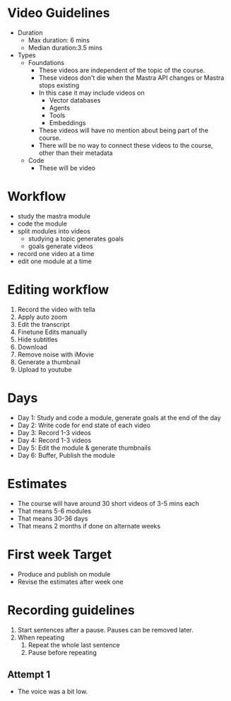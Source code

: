 # Video Guidelines

- Duration
  - Max duration: 6 mins
  - Median duration:3.5 mins
- Types
  - Foundations
    - These videos are independent of the topic of the course.
    - These videos don't die when the Mastra API changes or Mastra stops existing
    - In this case it may include videos on
      - Vector databases
      - Agents
      - Tools
      - Embeddings
    - These videos will have no mention about being part of the course.
    - There will be no way to connect these videos to the course, other than their metadata
  - Code 
    - These will be video 

# Workflow

- study the mastra module
- code the module
- split modules into videos
  - studying a topic generates goals
  - goals generate videos
- record one video at a time
- edit one module at a time

# Editing workflow

1. Record the video with tella
2. Apply auto zoom
3. Edit the transcript
4. Finetune Edits manually
5. Hide subtitles
6. Download
7. Remove noise with iMovie
8. Generate a thumbnail
9. Upload to youtube

# Days

- Day 1: Study and code a module, generate goals at the end of the day
- Day 2: Write code for end state of each video
- Day 3: Record 1-3 videos
- Day 4: Record 1-3 videos
- Day 5: Edit the module & generate thumbnails
- Day 6: Buffer, Publish the module

# Estimates

- The course will have around 30 short videos of 3-5 mins each
- That means 5-6 modules
- That means 30-36 days
- That means 2 months if done on alternate weeks

# First week Target

- Produce and publish on module
- Revise the estimates after week one

# Recording guidelines

1. Start sentences after a pause. Pauses can be removed later.
2. When repeating
   1. Repeat the whole last sentence
   2. Pause before repeating

## Attempt 1

- The voice was a bit low.

